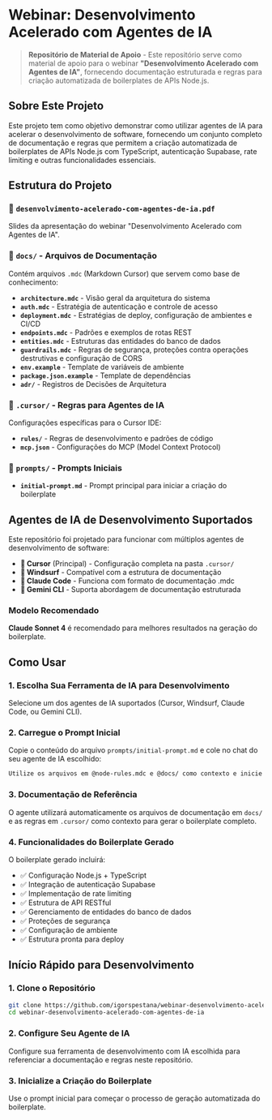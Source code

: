 # Webinar: Desenvolvimento Acelerado com Agentes de IA

> **Repositório de Material de Apoio** - Este repositório serve como material de apoio para o webinar **"Desenvolvimento Acelerado com Agentes de IA"**, fornecendo documentação estruturada e regras para criação automatizada de boilerplates de APIs Node.js.

## Sobre Este Projeto

Este projeto tem como objetivo demonstrar como utilizar agentes de IA para acelerar o desenvolvimento de software, fornecendo um conjunto completo de documentação e regras que permitem a criação automatizada de boilerplates de APIs Node.js com TypeScript, autenticação Supabase, rate limiting e outras funcionalidades essenciais.

## Estrutura do Projeto

### 📄 `desenvolvimento-acelerado-com-agentes-de-ia.pdf`
Slides da apresentação do webinar "Desenvolvimento Acelerado com Agentes de IA".

### 📁 `docs/` - Arquivos de Documentação
Contém arquivos `.mdc` (Markdown Cursor) que servem como base de conhecimento:

- **`architecture.mdc`** - Visão geral da arquitetura do sistema
- **`auth.mdc`** - Estratégia de autenticação e controle de acesso
- **`deployment.mdc`** - Estratégias de deploy, configuração de ambientes e CI/CD
- **`endpoints.mdc`** - Padrões e exemplos de rotas REST
- **`entities.mdc`** - Estruturas das entidades do banco de dados
- **`guardrails.mdc`** - Regras de segurança, proteções contra operações destrutivas e configuração de CORS
- **`env.example`** - Template de variáveis de ambiente
- **`package.json.example`** - Template de dependências
- **`adr/`** - Registros de Decisões de Arquitetura

### 📁 `.cursor/` - Regras para Agentes de IA
Configurações específicas para o Cursor IDE:
- **`rules/`** - Regras de desenvolvimento e padrões de código
- **`mcp.json`** - Configurações do MCP (Model Context Protocol)

### 📁 `prompts/` - Prompts Iniciais
- **`initial-prompt.md`** - Prompt principal para iniciar a criação do boilerplate

## Agentes de IA de Desenvolvimento Suportados

Este repositório foi projetado para funcionar com múltiplos agentes de desenvolvimento de software:

- **🎯 Cursor** (Principal) - Configuração completa na pasta `.cursor/`
- **🌊 Windsurf** - Compatível com a estrutura de documentação
- **🤖 Claude Code** - Funciona com formato de documentação .mdc
- **💎 Gemini CLI** - Suporta abordagem de documentação estruturada

### Modelo Recomendado
**Claude Sonnet 4** é recomendado para melhores resultados na geração do boilerplate.

## Como Usar

### 1. Escolha Sua Ferramenta de IA para Desenvolvimento
Selecione um dos agentes de IA suportados (Cursor, Windsurf, Claude Code, ou Gemini CLI).

### 2. Carregue o Prompt Inicial
Copie o conteúdo do arquivo `prompts/initial-prompt.md` e cole no chat do seu agente de IA escolhido:

```markdown
Utilize os arquivos em @node-rules.mdc e @docs/ como contexto e inicie o desenvolvimento do projeto seguindo os critérios informados.
```

### 3. Documentação de Referência
O agente utilizará automaticamente os arquivos de documentação em `docs/` e as regras em `.cursor/` como contexto para gerar o boilerplate completo.

### 4. Funcionalidades do Boilerplate Gerado
O boilerplate gerado incluirá:
- ✅ Configuração Node.js + TypeScript
- ✅ Integração de autenticação Supabase
- ✅ Implementação de rate limiting
- ✅ Estrutura de API RESTful
- ✅ Gerenciamento de entidades do banco de dados
- ✅ Proteções de segurança
- ✅ Configuração de ambiente
- ✅ Estrutura pronta para deploy

## Início Rápido para Desenvolvimento

### 1. Clone o Repositório
```bash
git clone https://github.com/igorspestana/webinar-desenvolvimento-acelerado-com-agentes-de-ia.git
cd webinar-desenvolvimento-acelerado-com-agentes-de-ia
```

### 2. Configure Seu Agente de IA
Configure sua ferramenta de desenvolvimento com IA escolhida para referenciar a documentação e regras neste repositório.

### 3. Inicialize a Criação do Boilerplate
Use o prompt inicial para começar o processo de geração automatizada do boilerplate.
